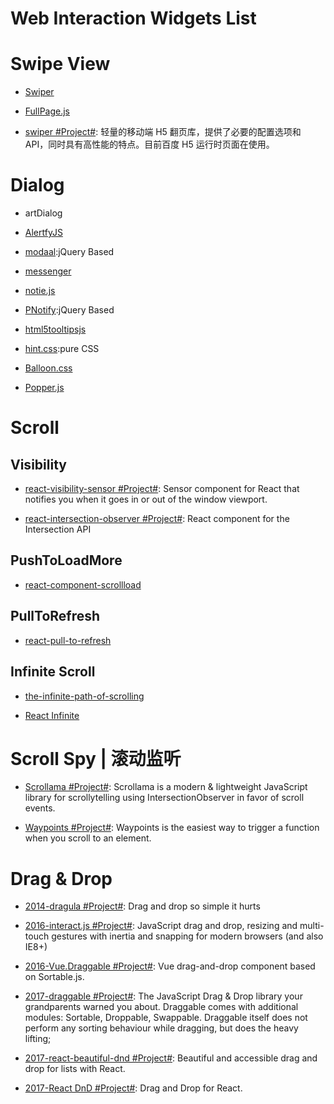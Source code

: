 # Web Interaction Widgets List

# Swipe View

- [Swiper]()

- [FullPage.js]()

- [swiper #Project#](https://github.com/fex-team/swiper): 轻量的移动端 H5 翻页库，提供了必要的配置选项和 API，同时具有高性能的特点。目前百度 H5 运行时页面在使用。

# Dialog

- artDialog

- [AlertfyJS](http://alertifyjs.com/examples.html)

- [modaal](http://humaan.com/modaal/#inline-content):jQuery Based

- [messenger](http://github.hubspot.com/messenger/docs/welcome/)

- [notie.js](https://github.com/jaredreich/notie.js)

- [PNotify](http://sciactive.com/pnotify/):jQuery Based

- [html5tooltipsjs](http://ytiurin.github.io/html5tooltipsjs/)

- [hint.css](https://github.com/chinchang/hint.css):pure CSS

- [Balloon.css](http://kazzkiq.github.io/balloon.css/)

- [Popper.js](https://github.com/FezVrasta/popper.js)

# Scroll

## Visibility

- [react-visibility-sensor #Project#](https://github.com/joshwnj/react-visibility-sensor): Sensor component for React that notifies you when it goes in or out of the window viewport.

- [react-intersection-observer #Project#](https://github.com/researchgate/react-intersection-observer): React component for the Intersection <Observer /> API

## PushToLoadMore

- [react-component-scrollload](https://github.com/nrako/react-component-scrollload)

## PullToRefresh

- [react-pull-to-refresh](https://github.com/bryaneaton13/react-pull-to-refresh)

## Infinite Scroll

- [the-infinite-path-of-scrolling](https://medium.com/@jankuca/the-infinite-path-of-scrolling-463bc649c7bd#.ut93imoai)

- [React Infinite](https://github.com/seatgeek/react-infinite)

# Scroll Spy | 滚动监听

- [Scrollama #Project#](https://github.com/russellgoldenberg/scrollama): Scrollama is a modern & lightweight JavaScript library for scrollytelling using IntersectionObserver in favor of scroll events.

- [Waypoints #Project#](http://imakewebthings.com/waypoints/): Waypoints is the easiest way to trigger a function when you scroll to an element.

# Drag & Drop

- [2014-dragula #Project#](https://github.com/bevacqua/dragula): Drag and drop so simple it hurts

- [2016-interact.js #Project#](https://github.com/taye/interact.js): JavaScript drag and drop, resizing and multi-touch gestures with inertia and snapping for modern browsers (and also IE8+)

- [2016-Vue.Draggable #Project#](https://github.com/SortableJS/Vue.Draggable): Vue drag-and-drop component based on Sortable.js.

- [2017-draggable #Project#](https://github.com/Shopify/draggable): The JavaScript Drag & Drop library your grandparents warned you about. Draggable comes with additional modules: Sortable, Droppable, Swappable. Draggable itself does not perform any sorting behaviour while dragging, but does the heavy lifting;

- [2017-react-beautiful-dnd #Project#](https://github.com/atlassian/react-beautiful-dnd): Beautiful and accessible drag and drop for lists with React.

- [2017-React DnD #Project#](https://github.com/react-dnd/react-dnd/): Drag and Drop for React.
